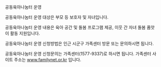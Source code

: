 공동육아나눔터 운영


공동육아나눔터 운영 대상은 부모 등 보호자 및 자녀입니다.


공동육아나눔터 운영 내용은 육아 공간 및 돌봄 프로그램 제공, 이웃 간 자녀 돌봄 품앗이 활동 지원입니다.


공동육아나눔터 운영 신청방법은 인근 시군구 가족센터 방문 또는 문의하시면 됩니다.


공동육아나눔터 운영 신청문의는 가족센터(1577-9337)로 하시면 됩니다.
가족센터 사이트 주소는 www.familynet.or.kr 입니다.